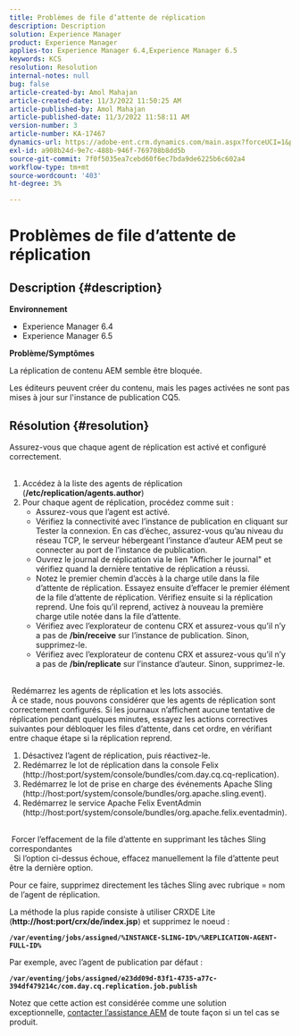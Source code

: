 ```yaml
---
title: Problèmes de file d’attente de réplication
description: Description
solution: Experience Manager
product: Experience Manager
applies-to: Experience Manager 6.4,Experience Manager 6.5
keywords: KCS
resolution: Resolution
internal-notes: null
bug: false
article-created-by: Amol Mahajan
article-created-date: 11/3/2022 11:50:25 AM
article-published-by: Amol Mahajan
article-published-date: 11/3/2022 11:58:11 AM
version-number: 3
article-number: KA-17467
dynamics-url: https://adobe-ent.crm.dynamics.com/main.aspx?forceUCI=1&pagetype=entityrecord&etn=knowledgearticle&id=1a7e0ab3-6d5b-ed11-9561-6045bd006d92
exl-id: a908b24d-9e7c-488b-946f-769708b8dd5b
source-git-commit: 7f0f5035ea7cebd60f6ec7bda9de6225b6c602a4
workflow-type: tm+mt
source-wordcount: '403'
ht-degree: 3%

---
```


# Problèmes de file d’attente de réplication

## Description {#description}

<b>Environnement</b>
- Experience Manager 6.4
- Experience Manager 6.5


<b>Problème/Symptômes</b>

La réplication de contenu AEM semble être bloquée.

Les éditeurs peuvent créer du contenu, mais les pages activées ne sont pas mises à jour sur l&#39;instance de publication CQ5.


## Résolution {#resolution}

Assurez-vous que chaque agent de réplication est activé et configuré correctement.<br> 
1. Accédez à la liste des agents de réplication (<b>/etc/replication/agents.author</b>)
2. Pour chaque agent de réplication, procédez comme suit :
   - Assurez-vous que l’agent est activé.
   - Vérifiez la connectivité avec l’instance de publication en cliquant sur Tester la connexion. En cas d’échec, assurez-vous qu’au niveau du réseau TCP, le serveur hébergeant l’instance d’auteur AEM peut se connecter au port de l’instance de publication.
   - Ouvrez le journal de réplication via le lien &quot;Afficher le journal&quot; et vérifiez quand la dernière tentative de réplication a réussi.
   - Notez le premier chemin d’accès à la charge utile dans la file d’attente de réplication. Essayez ensuite d’effacer le premier élément de la file d’attente de réplication. Vérifiez ensuite si la réplication reprend. Une fois qu’il reprend, activez à nouveau la première charge utile notée dans la file d’attente.
   - Vérifiez avec l’explorateur de contenu CRX et assurez-vous qu’il n’y a pas de <b>/bin/receive</b> sur l’instance de publication. Sinon, supprimez-le.
   - Vérifiez avec l’explorateur de contenu CRX et assurez-vous qu’il n’y a pas de <b>/bin/replicate</b> sur l’instance d’auteur. Sinon, supprimez-le.

<br> Redémarrez les agents de réplication et les lots associés.<br> À ce stade, nous pouvons considérer que les agents de réplication sont correctement configurés. Si les journaux n’affichent aucune tentative de réplication pendant quelques minutes, essayez les actions correctives suivantes pour débloquer les files d’attente, dans cet ordre, en vérifiant entre chaque étape si la réplication reprend.


1. Désactivez l’agent de réplication, puis réactivez-le.
2. Redémarrez le lot de réplication dans la console Felix (http://host:port/system/console/bundles/com.day.cq.cq-replication).
3. Redémarrez le lot de prise en charge des événements Apache Sling (http://host:port/system/console/bundles/org.apache.sling.event).
4. Redémarrez le service Apache Felix EventAdmin (http://host:port/system/console/bundles/org.apache.felix.eventadmin).

<br> Forcer l’effacement de la file d’attente en supprimant les tâches Sling correspondantes<br> 
Si l’option ci-dessus échoue, effacez manuellement la file d’attente peut être la dernière option.

Pour ce faire, supprimez directement les tâches Sling avec rubrique = nom de l’agent de réplication.

La méthode la plus rapide consiste à utiliser CRXDE Lite (<b>http://host:port/crx/de/index.jsp</b>) et supprimez le noeud :

<b>`/var/eventing/jobs/assigned/%INSTANCE-SLING-ID%/%REPLICATION-AGENT-FULL-ID%`</b>

Par exemple, avec l’agent de publication par défaut :

<b>`/var/eventing/jobs/assigned/e23dd09d-83f1-4735-a77c-394df479214c/com.day.cq.replication.job.publish`</b>

Notez que cette action est considérée comme une solution exceptionnelle, [contacter l’assistance AEM](https://helpx.adobe.com/fr/marketing-cloud/contact-support.html) de toute façon si un tel cas se produit.

